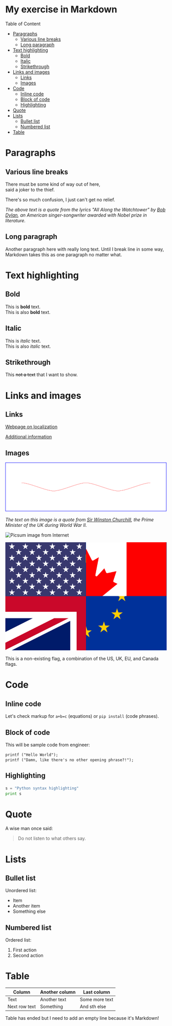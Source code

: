 <!-- Example of title -->
# My exercise in Markdown<!-- omit in toc -->

<!-- Here comes the table of content -->
Table of Content

- [Paragraphs](#paragraphs)
  - [Various line breaks](#various-line-breaks)
  - [Long paragraph](#long-paragraph)
- [Text highlighting](#text-highlighting)
  - [Bold](#bold)
  - [Italic](#italic)
  - [Strikethrough](#strikethrough)
- [Links and images](#links-and-images)
  - [Links](#links)
  - [Images](#images)
- [Code](#code)
  - [Inline code](#inline-code)
  - [Block of code](#block-of-code)
  - [Highlighting](#highlighting)
- [Quote](#quote)
- [Lists](#lists)
  - [Bullet list](#bullet-list)
  - [Numbered list](#numbered-list)
- [Table](#table)

# Paragraphs

## Various line breaks

<!-- Example of paragraph of text with line break -->
There must be some kind of way out of here,  
said a joker to the thief. 

There's so much confusion, I just can't get no relief.

*The above text is a quote from the lyrics "All Along the Watchtower" by [Bob Dylan](https://en.wikipedia.org/wiki/Bob_Dylan), an American singer-songwriter awarded with Nobel prize in literature.*

## Long paragraph

<!-- Example of another paragraph -->
Another paragraph here with really long text. Until I break line in some way, Markdown takes this as one paragraph no matter what.

# Text highlighting

## Bold

<!-- Example of bold -->
This is **bold** text.  
This is also __bold__ text.

## Italic

<!-- Example of italic  -->
This is *italic* text.  
This is also _italic_ text.

## Strikethrough

<!-- Example of strikethough  -->
This ~~not a text~~ that I want to show.

<!-- Example of headers -->

# Links and images

## Links

<!-- Example of external link -->

[Webpage on localization](https://localization.pl/)

<!-- Example of link to another file -->

[Additional information](Reference.md)

## Images

<!-- Example of an image from local file -->

![SVG image](./images/image_with_text_eng.svg)

*The text on this image is a quote from [Sir Winston Churchill](https://en.wikipedia.org/wiki/Winston_Churchill), the Prime Minister of the UK during World War II.*

<!-- Example of an image from remote file -->

![Picsum image from Internet](https://picsum.photos/200/300?grayscale)

<!-- Example of an image with hover text -->

![PNG image](./images/inglisz.jpg "This flag does not exist")

This is a non-existing flag, a combination of the US, UK, EU, and Canada flags.

# Code

## Inline code

<!-- Example of equation or inline code -->

Let's check markup for `a+b=c` (equations) or `pip install` (code phrases).

## Block of code

<!-- Example of a block of code -->
This will be sample code from engineer:
```
printf ("Hello World");
printf ("Damn, like there's no other opening phrase?!");
```
## Highlighting

<!-- Example of code highlighting -->
```python
s = "Python syntax highlighting"
print s
```

# Quote

<!-- Example of quote -->
A wise man once said:
> Do not listen to what others say.

# Lists

## Bullet list

<!-- Example of bullet list -->
Unordered list:
* Item
* Another item
* Something else

## Numbered list

<!-- Example of numbered list -->
Ordered list:
1. First action
2. Second action

# Table

<!-- Example of table -->

| Column        | Another column | Last column    |
| ------------- | -------------- | -------------- |
| Text          | Another text   | Some more text |
| Next row text | Something      | And sth else   |

Table has ended but I need to add an empty line because it's Markdown!

<!-- Above: a paragraph after a table -->
